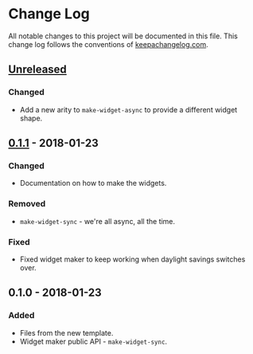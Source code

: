 # Change Log
All notable changes to this project will be documented in this file. This change log follows the conventions of [keepachangelog.com](http://keepachangelog.com/).

## [Unreleased]
### Changed
- Add a new arity to `make-widget-async` to provide a different widget shape.

## [0.1.1] - 2018-01-23
### Changed
- Documentation on how to make the widgets.

### Removed
- `make-widget-sync` - we're all async, all the time.

### Fixed
- Fixed widget maker to keep working when daylight savings switches over.

## 0.1.0 - 2018-01-23
### Added
- Files from the new template.
- Widget maker public API - `make-widget-sync`.

[Unreleased]: https://github.com/your-name/weather/compare/0.1.1...HEAD
[0.1.1]: https://github.com/your-name/weather/compare/0.1.0...0.1.1
